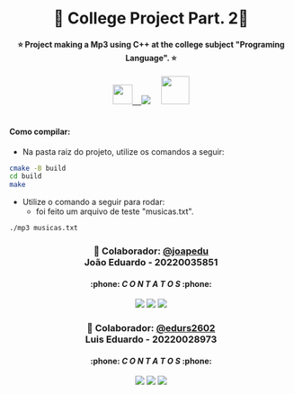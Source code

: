 <h1 align="center">📖 College Project Part. 2📖</h1>

<div align="center">
<h4>⭐️ Project making a Mp3 using C++ at the college subject "Programing Language". ⭐️</h4>
  <a href="https://http://linguagemc.com.br/o-que-e-linguagem-c//"><img height= "35" src= "https://img.shields.io/badge/c++-35495E?style=for-the-badge&logo=c&logoColor=4FC08D">&nbsp;&nbsp;&nbsp;&nbsp;</a><img src="https://img.icons8.com/cute-clipart/64/null/services.png"/><a>&nbsp;&nbsp;&nbsp;&nbsp;&nbsp;<img height= "50" src= "https://www.svgrepo.com/show/270190/mp3.svg">
</a>
</div>
<br/>

#### Como compilar:
- Na pasta raiz do projeto, utilize os comandos a seguir:
```zsh
cmake -B build
cd build
make
```

- Utilize o comando a seguir para rodar: 
  - foi feito um arquivo de teste "musicas.txt".
```zsh
./mp3 musicas.txt
```


<h3 align="center"> 👾 Colaborador: <a href="https://github.com/joapedu"><strong>@joapedu</strong></a> <br />João Eduardo - 20220035851</h3>
<h4 align="center">:phone: <i>C O N T A T O S</i> :phone:</h4>
<div align="center">
    <a href = "https://mailto:joaoeduardobraga2@gmail.com"><img src="https://img.shields.io/badge/-Gmail-F80000?style=for-the-badge&logo=gmail&logoColor=white" target="_blank"></a>
    <a href="https://www.linkedin.com/in/joão-eduardo-braga/" target="_blank"><img src="https://img.shields.io/badge/-LinkedIn-%230077B5?style=for-the-badge&logo=linkedin&logoColor=white" target="_blank"></a>
    <a href="https://wa.me/5584981480327/" target="_blank"><img src="https://img.shields.io/badge/-WhatsApp-4EA94B?style=for-the-badge&logo=WhatsApp&logoColor=white" target="_blank"></a>
</div>

<h3 align="center">🐺 Colaborador: <a href="https://github.com/edurs2602"><strong>@edurs2602</strong></a><br />Luis Eduardo - 20220028973</h3>
<h4 align="center">:phone: <i>C O N T A T O S</i> :phone:</h4>
<div align="center">
    <a href = "https://mailto:edurs.2602@gmail.com"><img src="https://img.shields.io/badge/-Gmail-F80000?style=for-the-badge&logo=gmail&logoColor=white" target="_blank"></a>
    <a href="https://www.linkedin.com/in/lu%C3%ADs-eduardo-da-silva-ribeiro-462221233/" target="_blank"><img src="https://img.shields.io/badge/-LinkedIn-%230077B5?style=for-the-badge&logo=linkedin&logoColor=white" target="_blank"></a>
    <a href="https://wa.me/5584996361789/" target="_blank"><img src="https://img.shields.io/badge/-WhatsApp-4EA94B?style=for-the-badge&logo=WhatsApp&logoColor=white" target="_blank"></a>
</div>
